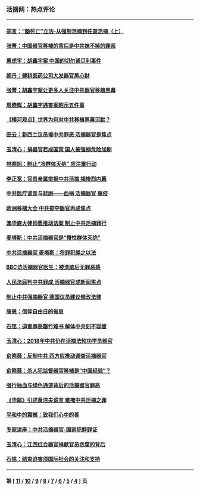 ### 活摘网：热点评论
---
#### [郑言：“脑死亡”立法-从强制活摘到任意活摘（上）](../../pages/nf5879/n14077933.md?10040430) 
#### [张菁：中国器官移植的背后是中共抹不掉的罪恶](../../pages/nf5879/n13974977.md?10040430) 
#### [惠虎宇：胡鑫宇案 中国的切尔诺贝利事件](../../pages/nf5879/n13942916.md?10040430) 
#### [颜丹：健耕医药公司大发器官黑心财](../../pages/nf5879/n13940134.md?10040430) 
#### [张菁：胡鑫宇案让更多人关注中共器官移植黑幕](../../pages/nf5879/n13929073.md?10040430) 
#### [周晓辉：胡鑫宇遇害案昭示五件事](../../pages/nf5879/n13921870.md?10040430) 
#### [【横河观点】世界为何对中共移植黑幕沉默？](../../pages/nf5879/n13244249.md?10040430) 
#### [田云：新西兰议员揭中共罪恶 活摘器官是焦点](../../pages/nf5879/n13070629.md?10040430) 
#### [玉清心：捐器官若成国策 国人被强摘危险加剧](../../pages/nf5879/n12802713.md?10040430) 
#### [林晓旭：制止“冷群体灭绝” 应注重行动](../../pages/nf5879/n12779736.md?10040430) 
#### [李正宽：官员亲属举报中共活摘 揭惨烈内幕](../../pages/nf5879/n12684490.md?10040430) 
#### [中共医疗谎言与悲剧——血祸 活摘器官 瘟疫](../../pages/nf5879/n12372103.md?10040430) 
#### [欧洲移植大会 中共掠夺器官再成焦点](../../pages/nf5879/n11538883.md?10040430) 
#### [澳华裔大律师愿推动法案 制止中共活摘罪行](../../pages/nf5879/n11377039.md?10040430) 
#### [麦塔斯：中共活摘器官是“慢性群体灭绝”](../../pages/nf5879/n11350529.md?10040430) 
#### [中共活摘器官 麦塔斯：将罪犯绳之以法](../../pages/nf5879/n11347973.md?10040430) 
#### [BBC访活摘器官医生：被洗脑后无罪恶感](../../pages/nf5879/n11335935.md?10040430) 
#### [人民法庭判中共罪成 活摘器官成新闻焦点](../../pages/nf5879/n11331578.md?10040430) 
#### [制止中共强摘器官 德国议员建议修改法律](../../pages/nf5879/n11249451.md?10040430) 
#### [唐恩：信仰自由日的省思](../../pages/nf5879/n11003525.md?10040430) 
#### [石铭：迫害罪恶罄竹难书  解体中共刻不容缓](../../pages/nf5879/n10942855.md?10040430) 
#### [玉清心：2018年中共仍在活摘法轮功学员器官](../../pages/nf5879/n10914646.md?10040430) 
#### [俞晓薇：反制中共 西方应推动调查活摘器官](../../pages/nf5879/n10794671.md?10040430) 
#### [俞晓薇：杀人犯监督器官移植是“中国经验”？](../../pages/nf5879/n10466427.md?10040430) 
#### [强行抽血与绿色通道背后的活摘器官罪恶](../../pages/nf5879/n10004708.md?10040430) 
#### [《华邮》引述黄洁夫谎言 难掩中共活摘之罪](../../pages/nf5879/n9642309.md?10040430) 
#### [平和中的震撼：致我们心中的善](../../pages/nf5879/n9021123.md?10040430) 
#### [专家讲座：中共活摘器官-国家犯罪罪证](../../pages/nf5879/n8828153.md?10040430) 
#### [玉清心：江西红会器官捐献官员贪腐的背后](../../pages/nf5879/n8522122.md?10040430) 
#### [石铭：结束迫害须国际社会的关注和支持](../../pages/nf5879/n8443497.md?10040430) 

---
#### 第 [ [11](./11.md?10040430) / [10](./10.md?10040430) / [9](./9.md?10040430) / [8](./8.md?10040430) / [7](./7.md?10040430) / [6](./6.md?10040430) / [5](./5.md?10040430) / [4](./4.md?10040430) ] 页
